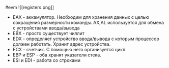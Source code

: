 #evm 
![[registers.png]]

- EAX - аккамулятор. Необходим для хранения данных с целью сокращения размерности команды. AX,AL используется для обмена с устройствами ввода/вывода
- EBX - просто существует чиллит
- EDX - определяет устройство ввода/вывода с которым процессор должен работать. Хранит адрес устройства.
- ECX - счетчик. С помощью него организуется цикл.
- EBP и ESP - оба хранят указатели стека.
- ESI и EDI - работа со строками